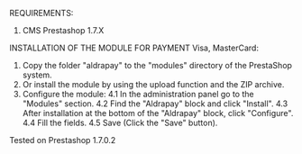 REQUIREMENTS:
1. CMS Prestashop 1.7.X

INSTALLATION OF THE MODULE FOR PAYMENT Visa, MasterCard:
1. Copy the folder "aldrapay" to the "modules" directory of the PrestaShop system.
2. Or install the module by using the upload function and the ZIP archive.
3. Configure the module:
4.1 In the administration panel go to the "Modules" section.
4.2 Find the "Aldrapay" block and click "Install".
4.3 After installation at the bottom of the "Aldrapay" block, click "Configure".
4.4 Fill the fields.
4.5 Save (Click the "Save" button).


Tested on Prestashop 1.7.0.2